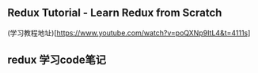 ## Redux Tutorial - Learn Redux from Scratch
(学习教程地址)[https://www.youtube.com/watch?v=poQXNp9ItL4&t=4111s]

## redux 学习code笔记

